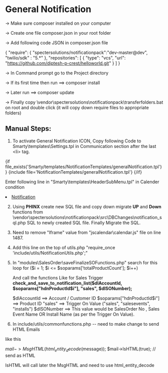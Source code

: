 # General Notification

-> Make sure composer installed on your computer

-> Create one file composer.json in your root folder

-> Add following code JSON in composer.json file

{
  "require": {
    "spectersolutions/notificationpack":"dev-master@dev",
    "twilio/sdk" : "5.*"
  },
  "repositories": [
    {
       "type": "vcs",
       "url": "https://github.com/diptesh-p-crest/helloworld.git" 
    }
  ]
}

-> In Command prompt go to the Project directory

-> If its first time then run ==> composer install

-> Later run ==> composer update

-> Finally copy  \vendor\spectersolutions\notificationpack\transferfolders.bat on root and double click (it will copy down require files to appropriate folders)

Manual Steps:
------------
1) To activate General Notification ICON, Copy following Code to Smarty\templates\Settings.tpl in Communication section after the last &lt;li&gt; tag.

{if file_exists('Smarty/templates/NotificationTemplates/generalNotification.tpl')}
    {include file='NotificationTemplates/generalNotification.tpl'}
{/if}

Enter following line in "Smarty\templates\HeaderSubMenu.tpl" in Calender condition
<li>
    <a href="index.php?module=Settings&action=notification_manage&parenttab=Settings">Notification</a>
</li>

2) Using <b>PHINX</b> create new SQL file and copy down migrate <b>UP</b> and <b>Down</b> functions from \vendor\spectersolutions\notificationpack\src\DBChanges\notification_sql.php SQL to newly created SQL file. Finally Migrate the SQL.

3) Need to remove "Iframe" value from "jscalendar\calendar.js" file on line 1487.

4) Add this line on the top of utils.php "require_once 'include/utils/NotificationUtils.php';"

5) In "modules\SalesOrder\saveFinalizeSOFunctions.php" search for this loop
    for ($i = 1; $i <= $soparams['totalProductCount']; $i++) 
    
    And call the functions Like for Sales Trigger <b>check_and_save_to_notification_list($dlAccountId, $soparams["hdnProductId$i"], "sales", $dlSONumber);</b>
    
    $dlAccountId ==> Account / Customer ID
    $soparams["hdnProductId$i"] ==> Product ID
    "sales" ==> Trigger On Value ("sales", "salesevents", "installs") 
    $dlSONumber ==> This value would be SalesOrder No , Sales Event Name OR Install Name (as per the Trigger On Value).
    
6) In include/utils/commonfunctions.php -- need to make change to send HTML Emails

like this

$mail->MsgHTML(html_entity_decode($message));
$mail->IsHTML(true); // send as HTML

IsHTML will call later the MsgHTML and need to use html_entity_decode
